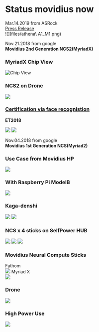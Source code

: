 # Status movidius now

Mar.14.2019  from ASRock  
[Press Release](https://asrock.com/IPC/overview.jp.asp?Model=athena%20A1)  
![](files/athena\ A1_M1.png)  

Nov.21.2018  from google  
**Movidius 2nd Generation NCS2(MyriadX)**  

### MyriadX Chip View  
![Chip View](files/myriadX.jpg)

### [NCS2 on Drone](https://www.slashgear.com/intel-neural-compute-stick-2-artificial-intelligence-ncs-usb-stick-price-performance-14553676/)
![](files/NCS2_Drone_Program.jpg)

### [Certification via face  recognistion](http://monoist.atmarkit.co.jp/mn/articles/1811/16/news059.html)

**ET2018**

![](files/CertificationByNTT.jpg)
![](files/CertificationByNTT_Board.jpg)

Nov.04.2018  from google  
**Movidius 1st Generation NCS(Myriad2)**    
### **Use Case from Movidius HP**  
![](files/ncs_workflow.jpg)
### **With Raspberry Pi ModelB**
![](files/ncsx1-raspi.jpg)
### **Kaga-denshi**  
![](files/ncs-kagaM.2.jpg)
![](files/ncs-kagaM.2-structure.jpg)
### **NCS x 4 sticks on SelfPower HUB**  
![](files/ncsx4-usbhub-virtical.jpg)
![](files/cvpr2017_11_ncsx4+usbhub.jpg)
![](files/movidius-ncsx4-usbub.jpg)
### **Movidius Neural Compute Sticks**  
Fathom  
![](files/fathom.png)
Myriad X    
![](files/Intel-Movidius-Myriad-X-2.jpg)
### **Drone**  
![](files/drone.png)
### **High Power Use**
![](files/ncsx4-PCIe.jpg)
